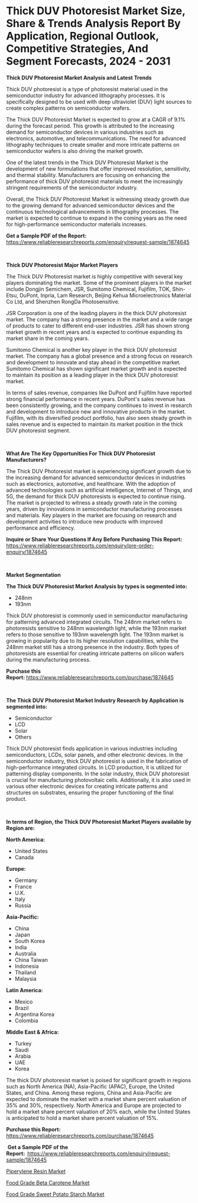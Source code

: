 <p><h1>Thick DUV Photoresist Market Size, Share & Trends Analysis Report By Application, Regional Outlook, Competitive Strategies, And Segment Forecasts, 2024 - 2031</h1></p><p><strong>Thick DUV Photoresist Market Analysis and Latest Trends</strong></p>
<p><p>Thick DUV photoresist is a type of photoresist material used in the semiconductor industry for advanced lithography processes. It is specifically designed to be used with deep ultraviolet (DUV) light sources to create complex patterns on semiconductor wafers.</p><p>The Thick DUV Photoresist Market is expected to grow at a CAGR of 9.1% during the forecast period. This growth is attributed to the increasing demand for semiconductor devices in various industries such as electronics, automotive, and telecommunications. The need for advanced lithography techniques to create smaller and more intricate patterns on semiconductor wafers is also driving the market growth.</p><p>One of the latest trends in the Thick DUV Photoresist Market is the development of new formulations that offer improved resolution, sensitivity, and thermal stability. Manufacturers are focusing on enhancing the performance of thick DUV photoresist materials to meet the increasingly stringent requirements of the semiconductor industry.</p><p>Overall, the Thick DUV Photoresist Market is witnessing steady growth due to the growing demand for advanced semiconductor devices and the continuous technological advancements in lithography processes. The market is expected to continue to expand in the coming years as the need for high-performance semiconductor materials increases.</p></p>
<p><strong>Get a Sample PDF of the Report:&nbsp;</strong> <a href="https://www.reliableresearchreports.com/enquiry/request-sample/1874645">https://www.reliableresearchreports.com/enquiry/request-sample/1874645</a></p>
<p>&nbsp;</p>
<p><strong>Thick DUV Photoresist Major Market Players</strong></p>
<p><p>The Thick DUV Photoresist market is highly competitive with several key players dominating the market. Some of the prominent players in the market include Dongjin Semichem, JSR, Sumitomo Chemical, Fujifilm, TOK, Shin-Etsu, DuPont, Inpria, Lam Research, Beijing Kehua Microelectronics Material Co Ltd, and Shenzhen RongDa Photosensitive.</p><p>JSR Corporation is one of the leading players in the thick DUV photoresist market. The company has a strong presence in the market and a wide range of products to cater to different end-user industries. JSR has shown strong market growth in recent years and is expected to continue expanding its market share in the coming years.</p><p>Sumitomo Chemical is another key player in the thick DUV photoresist market. The company has a global presence and a strong focus on research and development to innovate and stay ahead in the competitive market. Sumitomo Chemical has shown significant market growth and is expected to maintain its position as a leading player in the thick DUV photoresist market.</p><p>In terms of sales revenue, companies like DuPont and Fujifilm have reported strong financial performance in recent years. DuPont's sales revenue has been consistently growing, and the company continues to invest in research and development to introduce new and innovative products in the market. Fujifilm, with its diversified product portfolio, has also seen steady growth in sales revenue and is expected to maintain its market position in the thick DUV photoresist segment.</p></p>
<p>&nbsp;</p>
<p><strong>What Are The Key Opportunities For Thick DUV Photoresist Manufacturers?</strong></p>
<p><p>The Thick DUV Photoresist market is experiencing significant growth due to the increasing demand for advanced semiconductor devices in industries such as electronics, automotive, and healthcare. With the adoption of advanced technologies such as artificial intelligence, Internet of Things, and 5G, the demand for thick DUV photoresists is expected to continue rising. The market is projected to witness a steady growth rate in the coming years, driven by innovations in semiconductor manufacturing processes and materials. Key players in the market are focusing on research and development activities to introduce new products with improved performance and efficiency.</p></p>
<p><strong>Inquire or Share Your Questions If Any Before Purchasing This Report:</strong> <a href="https://www.reliableresearchreports.com/enquiry/pre-order-enquiry/1874645">https://www.reliableresearchreports.com/enquiry/pre-order-enquiry/1874645</a></p>
<p>&nbsp;</p>
<p><strong>Market Segmentation</strong></p>
<p><strong>The Thick DUV Photoresist Market Analysis by types is segmented into:</strong></p>
<p><ul><li>248nm</li><li>193nm</li></ul></p>
<p><p>Thick DUV photoresist is commonly used in semiconductor manufacturing for patterning advanced integrated circuits. The 248nm market refers to photoresists sensitive to 248nm wavelength light, while the 193nm market refers to those sensitive to 193nm wavelength light. The 193nm market is growing in popularity due to its higher resolution capabilities, while the 248nm market still has a strong presence in the industry. Both types of photoresists are essential for creating intricate patterns on silicon wafers during the manufacturing process.</p></p>
<p><strong>Purchase this Report:&nbsp;</strong><a href="https://www.reliableresearchreports.com/purchase/1874645">https://www.reliableresearchreports.com/purchase/1874645</a></p>
<p>&nbsp;</p>
<p><strong>The Thick DUV Photoresist Market Industry Research by Application is segmented into:</strong></p>
<p><ul><li>Semiconductor</li><li>LCD</li><li>Solar</li><li>Others</li></ul></p>
<p><p>Thick DUV photoresist finds application in various industries including semiconductors, LCDs, solar panels, and other electronic devices. In the semiconductor industry, thick DUV photoresist is used in the fabrication of high-performance integrated circuits. In LCD production, it is utilized for patterning display components. In the solar industry, thick DUV photoresist is crucial for manufacturing photovoltaic cells. Additionally, it is also used in various other electronic devices for creating intricate patterns and structures on substrates, ensuring the proper functioning of the final product.</p></p>
<p>&nbsp;</p>
<p><strong>In terms of Region, the Thick DUV Photoresist Market Players available by Region are:</strong></p>
<p>
    <p> <strong> North America: </strong>
        <ul>
            <li>United States</li>
            <li>Canada</li>
        </ul>
        </p> 
    <p> <strong> Europe: </strong>
        <ul>
            <li>Germany</li>
            <li>France</li>
            <li>U.K.</li>
            <li>Italy</li>
            <li>Russia</li>
        </ul>
        </p> 
    <p> <strong> Asia-Pacific: </strong>
        <ul>
            <li>China</li>
            <li>Japan</li>
            <li>South Korea</li>
            <li>India</li>
            <li>Australia</li>
            <li>China Taiwan</li>
            <li>Indonesia</li>
            <li>Thailand</li>
            <li>Malaysia</li>
        </ul>
        </p> 
    <p> <strong> Latin America: </strong>
        <ul>
            <li>Mexico</li>
            <li>Brazil</li>
            <li>Argentina Korea</li>
            <li>Colombia</li>
        </ul>
        </p> 
    <p> <strong> Middle East & Africa: </strong>
        <ul>
            <li>Turkey</li>
            <li>Saudi</li>
            <li>Arabia</li>
            <li>UAE</li>
            <li>Korea</li>
        </ul>
    </p>
    </p>
<p><p>The thick DUV photoresist market is poised for significant growth in regions such as North America (NA), Asia-Pacific (APAC), Europe, the United States, and China. Among these regions, China and Asia-Pacific are expected to dominate the market with a market share percent valuation of 35% and 30%, respectively. North America and Europe are projected to hold a market share percent valuation of 20% each, while the United States is anticipated to hold a market share percent valuation of 15%.</p></p>
<p><strong>Purchase this Report: </strong><a href="https://www.reliableresearchreports.com/purchase/1874645">https://www.reliableresearchreports.com/purchase/1874645</a></p>
<p>&nbsp;<strong>Get a Sample PDF of the Report:&nbsp;&nbsp;</strong><a href="https://www.reliableresearchreports.com/enquiry/request-sample/1874645">https://www.reliableresearchreports.com/enquiry/request-sample/1874645</a></p>
<p><strong></strong></p>
<p><p><a href="https://github.com/kathiaseamanalvaradovlprc2h/Market-Research-Report-List-1/blob/main/piperylene-resin-market.md">Piperylene Resin Market</a></p><p><a href="https://github.com/pjcfca/Market-Research-Report-List-1/blob/main/food-grade-beta-carotene-market.md">Food Grade Beta Carotene Market</a></p><p><a href="https://github.com/wusalecollins540tpqoz/Market-Research-Report-List-1/blob/main/food-grade-sweet-potato-starch-market.md">Food Grade Sweet Potato Starch Market</a></p></p>